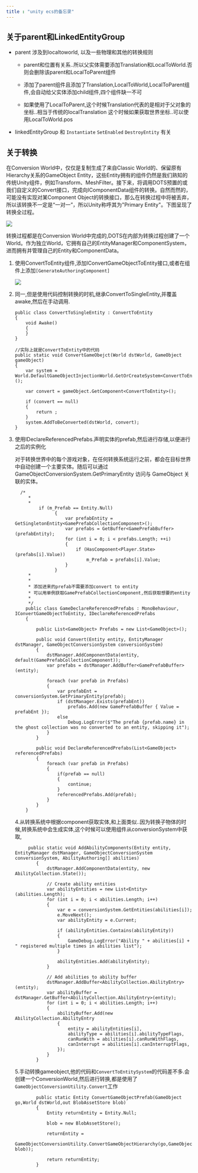 ```yaml
---
title : "unity ecs的备忘录"
---
```


## 关于parent和LinkedEntityGroup

* parent 涉及到localtoworld, 以及一些物理和其他的转换规则

  * parent和位置有关系..所以父实体需要添加Translation和LocalToWorld.否则会删除该parent和LocalToParent组件

  * 添加了parent组件且添加了Translation,LocalToWorld,LocalToParent组件,会自动给父实体添加child组件,四个组件缺一不可

  * 如果使用了LocalToParent,这个时候Translation代表的是相对于父对象的坐标..相当于传统的localTranslation
    这个时候如果获取世界坐标..可以使用LocalToWorld.pos

* linkedEntityGroup 和 `Instantiate` `SetEnabled` `DestroyEntity` 有关

## 关于转换

在Conversion World中，仅仅是复制生成了来自Classic World的、保留原有Hierarchy关系的GameObject Entity，这些Entity拥有的组件仍然是我们熟知的传统Unity组件，例如Transform、MeshFilter。接下来，将调用DOTS预置的或我们自定义的Convert接口，完成向IComponentData组件的转换。自然而然的，可能没有实现对某Component Object的转换接口，那么在转换过程中将被丢弃，所以该转换不一定是“一对一”，所以Unity称呼其为"Primary Entity"。下图呈现了转换全过程。

![](../../public/images/2022-09-10-ecs-beiwang/v2-332760451f516eb225e95ea7683945e5_720w.jpg)

转换过程都是在Conversion World中完成的,DOTS在内部为转换过程创建了一个World。作为独立World，它拥有自己的EntityManager和ComponentSystem，进而拥有并管理自己的Entity和ComponentData。

1. 使用ConvertToEntity组件,添加IConvertGameObjectToEntity接口,或者在组件上添加`[GenerateAuthoringComponent]`

   ![](../../public/images/2022-09-10-ecs-beiwang/1662571573000.png)

2. 同一,但是使用代码控制转换的时机,继承ConvertToSingleEntity,并覆盖awake,然后在手动调用.

   ```
   public class ConvertToSingleEntity : ConvertToEntity
   {
       void Awake()
       {
       }
   }
   
   //实际上就是ConvertToEntity中的代码
   public static void ConvertGameObejct(World dstWorld, GameObject gameObject)
   {
       var system = World.DefaultGameObjectInjectionWorld.GetOrCreateSystem<ConvertToEntitySystem>();
   
       var convert = gameObject.GetComponent<ConvertToEntity>();
   
       if (convert == null)
       {
           return ;
       }
       system.AddToBeConverted(dstWorld, convert);
   }
   ```

3. 使用IDeclareReferencedPrefabs.声明实体的prefab,然后进行存储,以便进行之后的实例化

   对于转换世界中的每个游戏对象，在任何转换系统运行之前，都会在目标世界中自动创建一个主要实体。随后可以通过 GameObjectConversionSystem.GetPrimaryEntity 访问与 GameObject 关联的实体。

   ```
     /*
        *    
        *    
            if (m_Prefab == Entity.Null)
                  {
                      var prefabEntity = GetSingletonEntity<GamePrefabCollectionComponent>();
                      var prefabs = GetBuffer<GamePrefabBuffer>(prefabEntity);
                      for (int i = 0; i < prefabs.Length; ++i)
                      {
                          if (HasComponent<Player.State>(prefabs[i].Value))
                              m_Prefab = prefabs[i].Value;
                      }
                  }
        * 
        * 
        * 添加进来的prefab不需要添加convert to entity
        * 可以用单例获取GamePrefabCollectionComponent,然后获取想要的entity
        * 
        */
       public class GameDeclareReferencedPrefabs : MonoBehaviour, IConvertGameObjectToEntity, IDeclareReferencedPrefabs
       {
      
           public List<GameObject> Prefabs = new List<GameObject>();
   
           public void Convert(Entity entity, EntityManager dstManager, GameObjectConversionSystem conversionSystem)
           {
               dstManager.AddComponentData(entity, default(GamePrefabCollectionComponent));
               var prefabs = dstManager.AddBuffer<GamePrefabBuffer>(entity);
   
               foreach (var prefab in Prefabs)
               { 
                   var prefabEnt = conversionSystem.GetPrimaryEntity(prefab);
                   if (dstManager.Exists(prefabEnt))
                       prefabs.Add(new GamePrefabBuffer { Value = prefabEnt });
                   else
                       Debug.LogError($"The prefab {prefab.name} in the ghost collection was no converted to an entity, skipping it");
               }
           }
   
           public void DeclareReferencedPrefabs(List<GameObject> referencedPrefabs)
           {
               foreach (var prefab in Prefabs)
               {
                   if(prefab == null)
                   {
                       continue;
                   }
                   referencedPrefabs.Add(prefab);
               }
           }
       }
   ```

   4\.从转换系统中根据component获取实体,和上面类似..因为转换子物体的时候,转换系统中会生成实体,这个时候可以使用组件从conversionSystem中获取,

   ```
        public static void AddAbilityComponents(Entity entity, EntityManager dstManager, GameObjectConversionSystem conversionSystem, AbilityAuthoring[] abilities)
           {
               dstManager.AddComponentData(entity, new AbilityCollection.State());
   
               // Create ability entities
               var abilityEntities = new List<Entity>(abilities.Length);
               for (int i = 0; i < abilities.Length; i++)
               {
                   var e = conversionSystem.GetEntities(abilities[i]);
                   e.MoveNext();
                   var abilityEntity = e.Current;
   
                   if (abilityEntities.Contains(abilityEntity))
                   {
                       GameDebug.LogError("Ability " + abilities[i] + " registered multiple times in abilities list");
                   }
   
                   abilityEntities.Add(abilityEntity);
               }
   
               // Add abilities to ability buffer
               dstManager.AddBuffer<AbilityCollection.AbilityEntry>(entity);
               var abilityBuffer = dstManager.GetBuffer<AbilityCollection.AbilityEntry>(entity);
               for (int i = 0; i < abilities.Length; i++)
               {
                   abilityBuffer.Add(new AbilityCollection.AbilityEntry
                   {
                       entity = abilityEntities[i],
                       abilityType = abilities[i].abilityTypeFlags,
                       canRunWith = abilities[i].canRunWithFlags,
                       canInterrupt = abilities[i].canInterruptFlags,
                   });
               }
           }
   ```

   5\.手动转换gameobject,他的代码和`ConvertToEntitySystem`的代码差不多.会创建一个ConversionWorld,然后进行转换,都是使用了`GameObjectConversionUtility.Convert`工作

   ```
           public static Entity ConvertGameObjectPrefab(GameObject go,World dstWorld,out BlobAssetStore blob)
           {
               Entity returnEntity = Entity.Null;
           
               blob = new BlobAssetStore();
   
               returnEntity =
                   GameObjectConversionUtility.ConvertGameObjectHierarchy(go,GameObjectConversionSettings.FromWorld(dstWorld, blob));
   
               return returnEntity;
           }
   ```